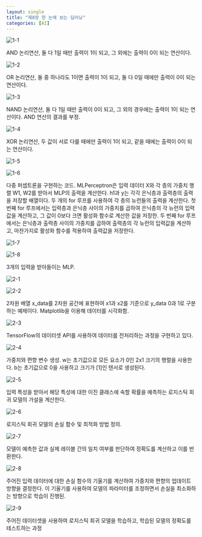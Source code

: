 ```yaml
---
layout: single
title: "제8장 한 눈에 보는 딥러닝"
categories: [AI]
---
```



![1-1](https://github.com/hyunchan123/hyunchan123.github.io/assets/48408195/3f1d8d82-6911-44cb-90ef-65e40417efef)

AND 논리연산, 둘 다 1일 때만 출력이 1이 되고, 그 외에는 출력이 0이 되는 연산이다.

![1-2](https://github.com/hyunchan123/hyunchan123.github.io/assets/48408195/6da570f4-3d81-48cd-971e-56462d56d111)

OR 논리연산, 둘 중 하나라도 1이면 출력이 1이 되고, 둘 다 0일 때에만 출력이 0이 되는 연산이다.

![1-3](https://github.com/hyunchan123/hyunchan123.github.io/assets/48408195/8224dcf4-ab1e-4353-b615-752f81c0d5b0)

NAND 논리연산, 둘 다 1일 때만 출력이 0이 되고, 그 외의 경우에는 출력이 1이 되는 연산이다. AND 연산의 결과를 부정.

![1-4](https://github.com/hyunchan123/hyunchan123.github.io/assets/48408195/8a3bf8c3-baa1-4504-b119-78182dd999e8)

XOR 논리연산, 두 값이 서로 다를 때에만 출력이 1이 되고, 같을 때에는 출력이 0이 되는 연산이다.

![1-5](https://github.com/hyunchan123/hyunchan123.github.io/assets/48408195/4198d3b8-1a4a-4920-8e9f-9e90cb9bf5bf)

![1-6](https://github.com/hyunchan123/hyunchan123.github.io/assets/48408195/23d12610-35af-4861-81b6-01e2983702da)

다중 퍼셉트론을 구현하는 코드. MLPerceptron은 입력 데이터 X와 각 층의 가중치 행렬 W1, W2를 받아서 MLP의 출력을 계산한다.
h1과 y는 각각 은닉층과 출력층의 출력을 저장할 배열이다. 두 개의 for 루프를 사용하여 각 층의 뉴런들의 출력을 계산한다. 
첫 번째 for 루프에서는 입력층과 은닉층 사이의 가중치를 곱하여 은닉층의 각 뉴런의 입력값을 계산하고, 그 값이 0보다 크면 활성화 함수로 계산한 값을 저장한. 두 번째 for 루프에서는 은닉층과 출력층 사이의 가중치를 곱하여 출력층의 각 뉴런의 입력값을 계산하고, 마찬가지로 활성화 함수를 적용하여 출력값을 저장한다.

![1-7](https://github.com/hyunchan123/hyunchan123.github.io/assets/48408195/0f9cd98b-3f83-4fd9-b816-b2bf7bd181d8)

![1-8](https://github.com/hyunchan123/hyunchan123.github.io/assets/48408195/80b7820d-38ba-44ee-8c07-2e4109582976)

3개의 입력을 받아들이는 MLP.



![2-1](https://github.com/hyunchan123/hyunchan123.github.io/assets/48408195/fe52dd04-730d-4641-9011-e4bfe2f6bc65)

![2-2](https://github.com/hyunchan123/hyunchan123.github.io/assets/48408195/61e916ee-6d56-4de9-ae9a-82c9b05c8383)

2차원 배열 x_data를 2차원 공간에 표현하여 x1과 x2를 기준으로 y_data 0과 1로 구분하는 예제이다. Matplotlib을 이용해 데이터를 시각화함.

![2-3](https://github.com/hyunchan123/hyunchan123.github.io/assets/48408195/ff9cb4c3-fd52-4e1a-b110-e2857f5a394b)

TensorFlow의 데이터셋 API를 사용하여 데이터를 전처리하는 과정을 구현하고 있다.

![2-4](https://github.com/hyunchan123/hyunchan123.github.io/assets/48408195/ad73f625-16f7-4ad2-ba1b-a52f07639c6c)

가중치와 편향 변수 생성. w는 초기값으로 모든 요소가 0인 2x1 크기의 행렬을 사용한다. b는 초기값으로 0을 사용하고 크기가 [1]인 텐서로 생성된다.

![2-5](https://github.com/hyunchan123/hyunchan123.github.io/assets/48408195/6f6a8529-63ec-4d8f-bfa1-33ad4791b2e7)

입력 특성을 받아서 해당 특성에 대한 이진 클래스에 속할 확률을 예측하는 로지스틱 회귀 모델의 가설을 계산한다.

![2-6](https://github.com/hyunchan123/hyunchan123.github.io/assets/48408195/5a88b949-7ab3-4b03-97b9-9cf794460dcc)

로지스틱 회귀 모델의 손실 함수 및 최적화 방법 정의.

![2-7](https://github.com/hyunchan123/hyunchan123.github.io/assets/48408195/0222471e-351e-483e-9c75-7704a22294e0)

모델이 예측한 값과 실제 레이블 간의 일치 여부를 판단하여 정확도를 계산하고 이를 반환한다.

![2-8](https://github.com/hyunchan123/hyunchan123.github.io/assets/48408195/b5679d57-1790-428e-9f3c-e578a5f1a662)

주어진 입력 데이터에 대한 손실 함수의 기울기를 계산하여 가중치와 편향의 업데이트 방향을 결정한다. 이 기울기를 사용하여 모델의 파라미터를 조정하면서 손실을 최소화하는 방향으로 학습이 진행된.

![2-9](https://github.com/hyunchan123/hyunchan123.github.io/assets/48408195/6162ad78-7936-489a-9c90-d5a700e2a991)

주어진 데이터셋을 사용하여 로지스틱 회귀 모델을 학습하고, 학습된 모델의 정확도를 테스트하는 과정

